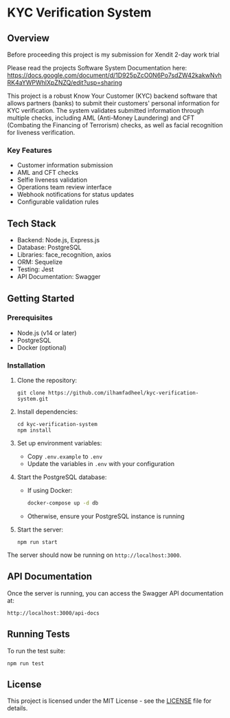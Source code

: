 # KYC Verification System

## Overview

Before proceeding this project is my submission for Xendit 2-day work trial

Please read the projects Software System Documentation here:
https://docs.google.com/document/d/1D925pZcO0N6Po7sdZW42kakwNvhRK4aYWPWhlXpZNZQ/edit?usp=sharing

This project is a robust Know Your Customer (KYC) backend software that allows partners (banks) to submit their customers' personal information for KYC verification. The system validates submitted information through multiple checks, including AML (Anti-Money Laundering) and CFT (Combating the Financing of Terrorism) checks, as well as facial recognition for liveness verification.

### Key Features

- Customer information submission
- AML and CFT checks
- Selfie liveness validation
- Operations team review interface
- Webhook notifications for status updates
- Configurable validation rules

## Tech Stack

- Backend: Node.js, Express.js
- Database: PostgreSQL
- Libraries: face_recognition, axios
- ORM: Sequelize
- Testing: Jest
- API Documentation: Swagger

## Getting Started

### Prerequisites

- Node.js (v14 or later)
- PostgreSQL
- Docker (optional)

### Installation

1. Clone the repository:
   ```
   git clone https://github.com/ilhamfadheel/kyc-verification-system.git
   ```

2. Install dependencies:
   ```
   cd kyc-verification-system
   npm install
   ```

3. Set up environment variables:
    - Copy `.env.example` to `.env`
    - Update the variables in `.env` with your configuration

4. Start the PostgreSQL database:
    - If using Docker:
      ```bash
      docker-compose up -d db
      ```
    - Otherwise, ensure your PostgreSQL instance is running

5. Start the server:
   ```
   npm run start
   ```

The server should now be running on `http://localhost:3000`.

## API Documentation

Once the server is running, you can access the Swagger API documentation at:

```
http://localhost:3000/api-docs
```

## Running Tests

To run the test suite:

```
npm run test
```

## License

This project is licensed under the MIT License - see the [LICENSE](LICENSE) file for details.
